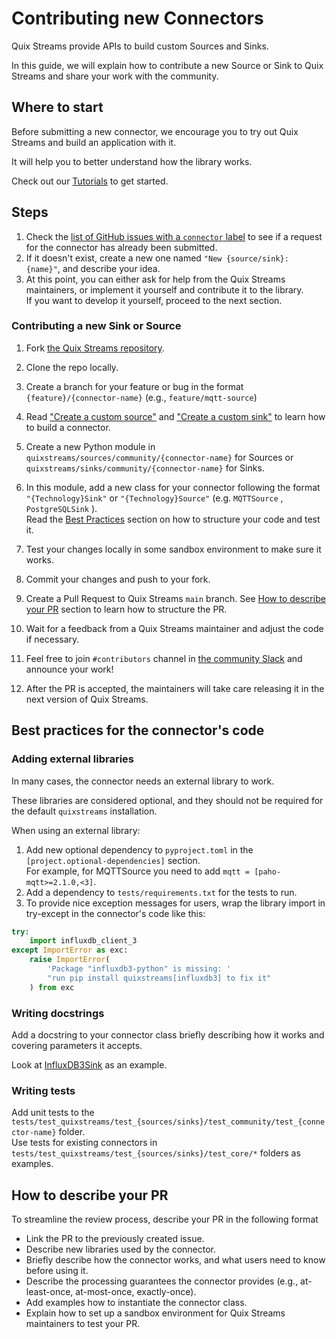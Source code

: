 # Contributing new Connectors

Quix Streams provide APIs to build custom Sources and Sinks.

In this guide, we will explain how to contribute a new Source or Sink to Quix Streams
and share your work with the community.

## Where to start
Before submitting a new connector, we encourage you to try out Quix Streams
and build an application with it. 

It will help you to better understand how the library works.

Check out our [Tutorials](../tutorials/README.md) to get started. 

## Steps

1. Check the [list of GitHub issues with a `connector` label](https://github.com/quixio/quix-streams/labels/connector) to see if a request for the connector has already been submitted.
2. If it doesn't exist, create a new one named `"New {source/sink}: {name}"`, and describe your idea. 
3. At this point, you can either ask for help from the Quix Streams maintainers, or implement it yourself and contribute it to the library.  
If you want to develop it yourself, proceed to the next section.


### Contributing a new Sink or Source

1. Fork [the Quix Streams repository](https://github.com/quixio/quix-streams/).

2. Clone the repo locally.

3. Create a branch for your feature or bug in the format `{feature}/{connector-name}` (e.g., `feature/mqtt-source`)

4. Read ["Create a custom source"](sources/custom-sources.md) and ["Create a custom sink"](sinks/custom-sinks.md) to learn how to build a connector.

5. Create a new Python module in `quixstreams/sources/community/{connector-name}` for Sources or `quixstreams/sinks/community/{connector-name}` for Sinks.

6. In this module, add a new class for your connector following the format `"{Technology}Sink"` or `"{Technology}Source"` (e.g. `MQTTSource` , `PostgreSQLSink` ).  
Read the [Best Practices](#best-practices-for-the-connectors-code) section on how to structure your code and test it.

7. Test your changes locally in some sandbox environment to make sure it works. 

8. Commit your changes and push to your fork.

9. Create a Pull Request to Quix Streams `main` branch.
See [How to describe your PR](#how-to-describe-your-pr) section to learn how to structure the PR.
   
10. Wait for a feedback from a Quix Streams maintainer and adjust the code if necessary.

11. Feel free to join `#contributors` channel in [the community Slack](https://quix.io/slack-invite) and announce your work!

12. After the PR is accepted, the maintainers will take care releasing it in the next version of Quix Streams.


## Best practices for the connector's code

### Adding external libraries
In many cases, the connector needs an external library to work.

These libraries are considered optional, and they should not be required for the default
`quixstreams` installation.

When using an external library:

1. Add new optional dependency to `pyproject.toml` in the `[project.optional-dependencies]`
section.  
For example, for MQTTSource you need to add `mqtt = [paho-mqtt>=2.1.0,<3]`.
2. Add a dependency to `tests/requirements.txt` for the tests to run.
3. To provide nice exception messages for users, wrap the library import in try-except in the connector's code like this:

```python
try:
    import influxdb_client_3
except ImportError as exc:
    raise ImportError(
        'Package "influxdb3-python" is missing: '
        "run pip install quixstreams[influxdb3] to fix it"
    ) from exc
```


### Writing docstrings
Add a docstring to your connector class briefly describing how it works and covering
parameters it accepts.

Look at [InfluxDB3Sink](../api-reference/sinks.md#influxdb3sink) as an example. 

### Writing tests
Add unit tests to the `tests/test_quixstreams/test_{sources/sinks}/test_community/test_{connector-name}` folder.  
Use tests for existing connectors in `tests/test_quixstreams/test_{sources/sinks}/test_core/*` folders as examples.


## How to describe your PR
To streamline the review process, describe your PR in the following format

- Link the PR to the previously created issue.
- Describe new libraries used by the connector.
- Briefly describe how the connector works, and what users need to know before using it.
- Describe the processing guarantees the connector provides (e.g., at-least-once, at-most-once, exactly-once).
- Add examples how to instantiate the connector class.
- Explain how to set up a sandbox environment for Quix Streams maintainers to test your PR.

